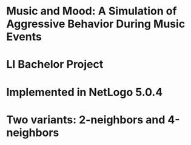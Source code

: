 # Music and Mood: A Simulation of Aggressive Behavior During Music Events

# LI Bachelor Project
# Implemented in NetLogo 5.0.4
# Two variants: 2-neighbors and 4-neighbors
